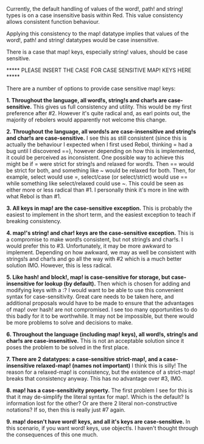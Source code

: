 Currently, the default handling of values of the word!, path! and string! types is on a case insensitive basis within Red. This value consistency allows consistent function behaviour.

Applying this consistency to the map! datatype implies that values of the word!, path! and string! datatypes would be case insensitive.

There is a case that map! keys, especially string! values, should be case sensitive.

***** PLEASE INSERT THE CASE FOR CASE SENSITIVE MAP! KEYS HERE *****

There are a number of options to provide case sensitive map! keys:

**1. Throughout the language, all word!s, string!s and char!s are case-sensitive.**
This gives us full consistency and utility. This would be my first preference after #2. However it's quite radical and, as earl points out, the majority of rebolers would apparently not welcome this change.

**2. Throughout the language, all words!s are case-insensitive and string!s and char!s are case-sensitive.**
I see this as still consistent (since this is actually the behaviour I expected when I first used Rebol, thinking = had a bug until I discovered ==), however depending on how this is implemented, it could be perceived as inconsistent.
One possible way to achieve this might be if = were strict for string!s and relaxed for word!s. Then == would be strict for both, and something like ~ would be relaxed for both. Then, for example, select would use =, select/case (or select/strict) would use == while something like select/relaxed could use ~.
This could be seen as either more or less radical than #1. I personally think it's more in line with what Rebol is than #1.

**3. All keys in map! are the case-sensitive exception.**
This is probably the easiest to implement in the short term, and the easiest exception to teach if breaking consistency.

**4. map!'s string! and char! keys are the case-sensitive exception.**
This is a compromise to make word!s consistent, but not string!s and char!s. I would prefer this to #3. Unfortunately, it may be more awkward to implement. Depending on how awkward, we may as well be consistent with strings!s and char!s and go all the way with #2 which is a much better solution IMO. However, this is less radical.

**5. Like hash! and block!, map! is case-sensitive for storage, but case-insensitive for lookup (by default).**
Then which is chosen for adding and modifying keys with a :? I would want to be able to use this convenient syntax for case-sensitivity. Great care needs to be taken here, and additional proposals would have to be made to ensure that the advantages of map! over hash! are not compromised. I see too many opportunities to do this badly for it to be worthwhile. It may not be impossible, but there would be more problems to solve and decisions to make.

**6. Throughout the language (including map! keys), all word!s, string!s and char!s are case-insensitive.** This is not an acceptable solution since it poses the problem to be solved in the first place.

**7. There are 2 datatypes: a case-sensitive strict-map!, and a case-insensitive relaxed-map! (names not important)**
I think this is silly! The reason for a relaxed-map! is consistency, but the existence of a strict-map! breaks that consistency anyway. This has no advantage over #3, IMO.

**8. map! has a case-sensitivity property.**
The first problem I see for this is that it may de-simplify the literal syntax for map!. Which is the default? Is information lost for the other? Or are there 2 literal non-constructive notations? If so, then this is really just #7 again.

**9. map! doesn't have word! keys, and all it's keys are case-sensitive.**
In this scenario, if you want word! keys, use object!s. I haven't thought through the consequences of this one much.